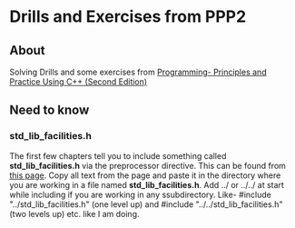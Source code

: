 # Drills and Exercises from PPP2

## About
Solving Drills and some exercises from [Programming- Principles and Practice Using C++ (Second Edition)](http://www.stroustrup.com/Programming/)

## Need to know

### std_lib_facilities.h
The first few chapters tell you to include something called **std_lib_facilities.h** via the preprocessor directive. This can be found from [this page](http://www.stroustrup.com/Programming/PPP2code/std_lib_facilities.h). Copy all text from the page and paste it in the directory where you are working in
a file named **std_lib_facilities.h**.
Add ../ or ../../ at start while including if you are working in any ssubdirectory. Like-
#include "../std_lib_facilities.h" (one level up) and #include "../../std_lib_facilities.h" (two levels up) etc. like I am doing.


